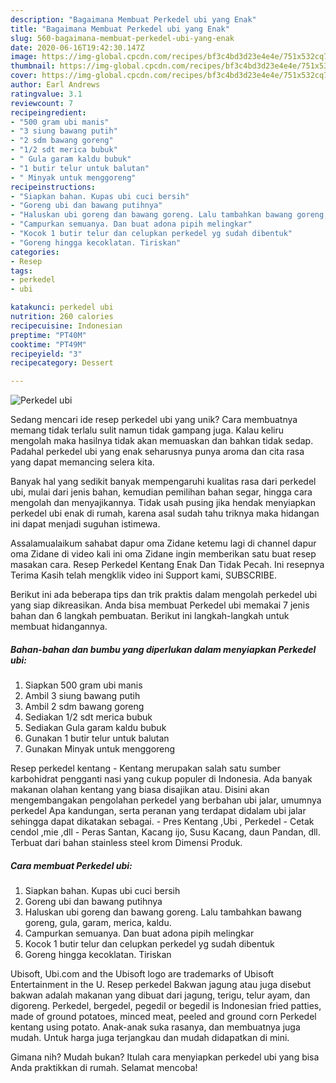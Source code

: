 ```yaml
---
description: "Bagaimana Membuat Perkedel ubi yang Enak"
title: "Bagaimana Membuat Perkedel ubi yang Enak"
slug: 560-bagaimana-membuat-perkedel-ubi-yang-enak
date: 2020-06-16T19:42:30.147Z
image: https://img-global.cpcdn.com/recipes/bf3c4bd3d23e4e4e/751x532cq70/perkedel-ubi-foto-resep-utama.jpg
thumbnail: https://img-global.cpcdn.com/recipes/bf3c4bd3d23e4e4e/751x532cq70/perkedel-ubi-foto-resep-utama.jpg
cover: https://img-global.cpcdn.com/recipes/bf3c4bd3d23e4e4e/751x532cq70/perkedel-ubi-foto-resep-utama.jpg
author: Earl Andrews
ratingvalue: 3.1
reviewcount: 7
recipeingredient:
- "500 gram ubi manis"
- "3 siung bawang putih"
- "2 sdm bawang goreng"
- "1/2 sdt merica bubuk"
- " Gula garam kaldu bubuk"
- "1 butir telur untuk balutan"
- " Minyak untuk menggoreng"
recipeinstructions:
- "Siapkan bahan. Kupas ubi cuci bersih"
- "Goreng ubi dan bawang putihnya"
- "Haluskan ubi goreng dan bawang goreng. Lalu tambahkan bawang goreng, gula, garam, merica, kaldu."
- "Campurkan semuanya. Dan buat adona pipih melingkar"
- "Kocok 1 butir telur dan celupkan perkedel yg sudah dibentuk"
- "Goreng hingga kecoklatan. Tiriskan"
categories:
- Resep
tags:
- perkedel
- ubi

katakunci: perkedel ubi 
nutrition: 260 calories
recipecuisine: Indonesian
preptime: "PT40M"
cooktime: "PT49M"
recipeyield: "3"
recipecategory: Dessert

---
```



![Perkedel ubi](https://img-global.cpcdn.com/recipes/bf3c4bd3d23e4e4e/751x532cq70/perkedel-ubi-foto-resep-utama.jpg)

Sedang mencari ide resep perkedel ubi yang unik? Cara membuatnya memang tidak terlalu sulit namun tidak gampang juga. Kalau keliru mengolah maka hasilnya tidak akan memuaskan dan bahkan tidak sedap. Padahal perkedel ubi yang enak seharusnya punya aroma dan cita rasa yang dapat memancing selera kita.

Banyak hal yang sedikit banyak mempengaruhi kualitas rasa dari perkedel ubi, mulai dari jenis bahan, kemudian pemilihan bahan segar, hingga cara mengolah dan menyajikannya. Tidak usah pusing jika hendak menyiapkan perkedel ubi enak di rumah, karena asal sudah tahu triknya maka hidangan ini dapat menjadi suguhan istimewa.

Assalamualaikum sahabat dapur oma Zidane ketemu lagi di channel dapur oma Zidane di video kali ini oma Zidane ingin memberikan satu buat resep masakan cara. Resep Perkedel Kentang Enak Dan Tidak Pecah. Ini resepnya Terima Kasih telah mengklik video ini Support kami, SUBSCRIBE.


Berikut ini ada beberapa tips dan trik praktis dalam mengolah perkedel ubi yang siap dikreasikan. Anda bisa membuat Perkedel ubi memakai 7 jenis bahan dan 6 langkah pembuatan. Berikut ini langkah-langkah untuk membuat hidangannya.

<!--inarticleads1-->

##### Bahan-bahan dan bumbu yang diperlukan dalam menyiapkan Perkedel ubi:

1. Siapkan 500 gram ubi manis
1. Ambil 3 siung bawang putih
1. Ambil 2 sdm bawang goreng
1. Sediakan 1/2 sdt merica bubuk
1. Sediakan  Gula garam kaldu bubuk
1. Gunakan 1 butir telur untuk balutan
1. Gunakan  Minyak untuk menggoreng


Resep perkedel kentang - Kentang merupakan salah satu sumber karbohidrat pengganti nasi yang cukup populer di Indonesia. Ada banyak makanan olahan kentang yang biasa disajikan atau. Disini akan mengembangakan pengolahan perkedel yang berbahan ubi jalar, umumnya perkedel Apa kandungan, serta peranan yang terdapat didalam ubi jalar sehingga dapat dikatakan sebagai. - Pres Kentang ,Ubi , Perkedel - Cetak cendol ,mie ,dll - Peras Santan, Kacang ijo, Susu Kacang, daun Pandan, dll. Terbuat dari bahan stainless steel krom Dimensi Produk. 

<!--inarticleads2-->

##### Cara membuat Perkedel ubi:

1. Siapkan bahan. Kupas ubi cuci bersih
1. Goreng ubi dan bawang putihnya
1. Haluskan ubi goreng dan bawang goreng. Lalu tambahkan bawang goreng, gula, garam, merica, kaldu.
1. Campurkan semuanya. Dan buat adona pipih melingkar
1. Kocok 1 butir telur dan celupkan perkedel yg sudah dibentuk
1. Goreng hingga kecoklatan. Tiriskan


Ubisoft, Ubi.com and the Ubisoft logo are trademarks of Ubisoft Entertainment in the U. Resep perkedel Bakwan jagung atau juga disebut bakwan adalah makanan yang dibuat dari jagung, terigu, telur ayam, dan digoreng. Perkedel, bergedel, pegedil or begedil is Indonesian fried patties, made of ground potatoes, minced meat, peeled and ground corn Perkedel kentang using potato. Anak-anak suka rasanya, dan membuatnya juga mudah. Untuk harga juga terjangkau dan mudah didapatkan di mini. 

Gimana nih? Mudah bukan? Itulah cara menyiapkan perkedel ubi yang bisa Anda praktikkan di rumah. Selamat mencoba!
